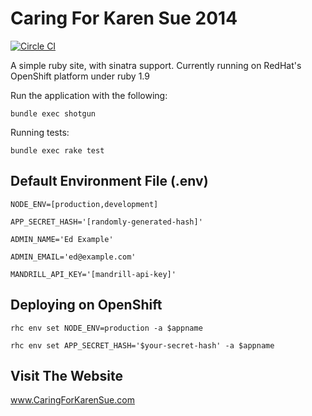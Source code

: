 Caring For Karen Sue 2014
=========================

[![Circle CI](https://circleci.com/gh/trueheart78/CaringForKarenSue2014.svg?style=shield)](https://circleci.com/gh/trueheart78/CaringForKarenSue2014)

A simple ruby site, with sinatra support. Currently running on RedHat's OpenShift platform under ruby 1.9

Run the application with the following:

`bundle exec shotgun`

Running tests:

`bundle exec rake test`

Default Environment File (.env)
-------------------------------
`NODE_ENV=[production,development]`

`APP_SECRET_HASH='[randomly-generated-hash]'`

`ADMIN_NAME='Ed Example'`

`ADMIN_EMAIL='ed@example.com'`

`MANDRILL_API_KEY='[mandrill-api-key]'`

Deploying on OpenShift
----------------------
`rhc env set NODE_ENV=production -a $appname`

`rhc env set APP_SECRET_HASH='$your-secret-hash' -a $appname`

Visit The Website
----------------------------------

www.CaringForKarenSue.com

